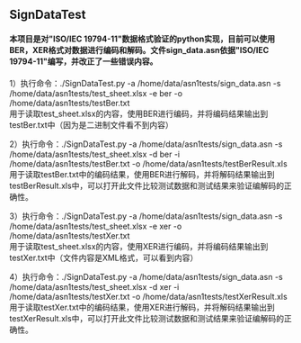 ## SignDataTest

#### 本项目是对"ISO/IEC 19794-11"数据格式验证的python实现，目前可以使用BER，XER格式对数据进行编码和解码。文件sign_data.asn依据"ISO/IEC 19794-11"编写，并改正了一些错误内容。


1）执行命令：./SignDataTest.py -a /home/data/asn1tests/sign_data.asn -s /home/data/asn1tests/test_sheet.xlsx -e ber -o /home/data/asn1tests/testBer.txt </br>
用于读取test_sheet.xlsx的内容，使用BER进行编码，并将编码结果输出到testBer.txt中（因为是二进制文件看不到内容）</br>

2）执行命令：./SignDataTest.py -a /home/data/asn1tests/sign_data.asn -s /home/data/asn1tests/test_sheet.xlsx -d ber -i /home/data/asn1tests/testBer.txt -o /home/data/asn1tests/testBerResult.xls</br>
用于读取testBer.txt中的编码结果，使用BER进行解码，并将解码结果输出到testBerResult.xls中，可以打开此文件比较测试数据和测试结果来验证编解码的正确性。</br>

3）执行命令：./SignDataTest.py -a /home/data/asn1tests/sign_data.asn -s /home/data/asn1tests/test_sheet.xlsx -e xer -o /home/data/asn1tests/testXer.txt</br>
用于读取test_sheet.xlsx的内容，使用XER进行编码，并将编码结果输出到testXer.txt中（文件内容是XML格式，可以看到内容）</br>

4）执行命令：./SignDataTest.py -a /home/data/asn1tests/sign_data.asn -s /home/data/asn1tests/test_sheet.xlsx -d xer -i /home/data/asn1tests/testXer.txt -o /home/data/asn1tests/testXerResult.xls</br>
用于读取testXer.txt中的编码结果，使用XER进行解码，并将解码结果输出到testXerResult.xls中，可以打开此文件比较测试数据和测试结果来验证编解码的正确性。</br>
